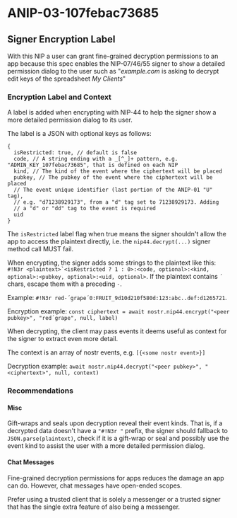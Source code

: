 # ANIP-03-107febac73685

## Signer Encryption Label

With this NIP a user can grant fine-grained decryption permissions to an app because
this spec enables the NIP-07/46/55 signer to show a detailed permission dialog to the user such as
"*example.com* is asking to decrypt edit keys of the spreadsheet *My Clients*"

### Encryption Label and Context

A label is added when encrypting with NIP-44 to help the signer show a more detailed
permission dialog to its user.

The label is a JSON with optional keys as follows:

```jsonc
{
  isRestricted: true, // default is false
  code, // A string ending with a _[^_]+ pattern, e.g. "ADMIN_KEY_107febac73685", that is defined on each NIP
  kind, // The kind of the event where the ciphertext will be placed
  pubkey, // The pubkey of the event where the ciphertext will be placed
  // The event unique identifier (last portion of the ANIP-01 "U" tag),
  // e.g. "d71238929173", from a "d" tag set to 71238929173. Adding
  // a "d" or "dd" tag to the event is required
  uid
}
```

The `isRestricted` label flag when true means the signer shouldn't allow the app to access the plaintext directly,
i.e. the `nip44.decrypt(...)` signer method call MUST fail.

When encrypting, the signer adds some strings to the plaintext like this:
``#!N3r <plaintext>`<isRestricted ? 1 : 0>:<code, optional>:<kind, optional>:<pubkey, optional>:<uid, optional>``.
If the plaintext contains `´` chars, escape them with a preceding `-`.

Example: `#!N3r red-´grape´0:FRUIT_9d10d210f580d:123:abc..def:d1265721`.

Encryption example: `const ciphertext = await nostr.nip44.encrypt("<peer pubkey>", "red´grape", null, label)`

When decrypting, the client may pass events it deems useful as context for the signer to extract
even more detail.

The context is an array of nostr events, e.g. `[{<some nostr event>}]`

Decryption example: `await nostr.nip44.decrypt("<peer pubkey>", "<ciphertext>", null, context)`

### Recommendations

#### Misc

Gift-wraps and seals upon decryption reveal their event kinds. That is, if
a decrypted data doesn't have a `"#!N3r "` prefix, the signer should
fallback to `JSON.parse(plaintext)`, check if it is a gift-wrap or seal
and possibly use the event kind to assist the user with a more detailed permission dialog.

#### Chat Messages

Fine-grained decryption permissions for apps reduces the damage
an app can do. However, chat messages have open-ended scopes.

Prefer using a trusted client that is solely a messenger or
a trusted signer that has the single extra feature of also being a messenger.
